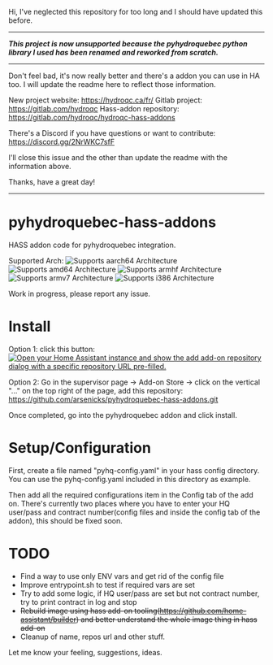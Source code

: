 
Hi, I've neglected this repository for too long and I should have updated this before. 

----



***This project is now unsupported because the pyhydroquebec python library I used has been renamed and reworked from scratch.***


----

Don't feel bad, it's now really better and there's a addon you can use in HA too. I will update the readme here to reflect those information.

New project website: https://hydroqc.ca/fr/
Gitlab project: https://gitlab.com/hydroqc
Hass-addon repository: https://gitlab.com/hydroqc/hydroqc-hass-addons

There's a Discord if you have questions or want to contribute: https://discord.gg/2NrWKC7sfF

I'll close this issue and the other than update the readme with the information above.

Thanks, have a great day!


----



# pyhydroquebec-hass-addons

HASS addon code for pyhydroquebec integration.

Supported Arch:
![Supports aarch64 Architecture][aarch64-shield]
![Supports amd64 Architecture][amd64-shield]
![Supports armhf Architecture][armhf-shield]
![Supports armv7 Architecture][armv7-shield]
![Supports i386 Architecture][i386-shield]

Work in progress, please report any issue.

# Install

Option 1: click this button:
[![Open your Home Assistant instance and show the add add-on repository dialog with a specific repository URL pre-filled.](https://my.home-assistant.io/badges/supervisor_add_addon_repository.svg)](https://my.home-assistant.io/redirect/supervisor_add_addon_repository/?repository_url=https%3A%2F%2Fgithub.com%2Farsenicks%2Fpyhydroquebec-hass-addons)

Option 2: Go in the supervisor page -> Add-on Store -> click on the vertical "..." on the top right of the page, add this repository: https://github.com/arsenicks/pyhydroquebec-hass-addons.git

Once completed, go into the pyhydroquebec addon and click install.

# Setup/Configuration

First, create a file named "pyhq-config.yaml" in your hass config directory. You can use the pyhq-config.yaml included in this directory as example.

Then add all the required configurations item in the Config tab of the add on. There's currently two places where you have to enter your HQ user/pass and contract number(config files and inside the config tab of the addon), this should be fixed soon.

# TODO

- Find a way to use only ENV vars and get rid of the config file
- Improve entrypoint.sh to test if required vars are set
- Try to add some logic, if HQ user/pass are set but not contract number, try to print contract in log and stop
- ~~Rebuild image using hass add-on tooling(https://github.com/home-assistant/builder) and better understand the whole image thing in hass add-on~~
- Cleanup of name, repos url and other stuff.

Let me know your feeling, suggestions, ideas.

[aarch64-shield]: https://img.shields.io/badge/aarch64-yes-green.svg
[amd64-shield]: https://img.shields.io/badge/amd64-yes-green.svg
[armhf-shield]: https://img.shields.io/badge/armhf-yes-green.svg
[armv7-shield]: https://img.shields.io/badge/armv7-yes-green.svg
[i386-shield]: https://img.shields.io/badge/i386-yes-green.svg
